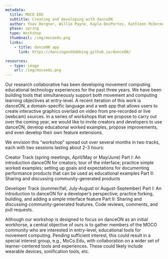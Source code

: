 ```yaml
---
metadata:
  title: MOCO EDU
  subtitle: Creating and developing with danceON
  author: Yoav Bergner, Willie Payne, Kayla DesPortes, Kathleen McDermott
  phase: spring
  type: Workshop
  thumbnail: /img/mocoedu.png
  links:
    - title: danceON app
      link: https://dancinganddabbing.github.io/danceON/

resources:
  - type: image
    url: /img/mocoedu.png
---
```


Our research collaborative has been developing movement computing educational technology experiences for the past three years. We have been building tools that simultaneously support both movement and computing learning objectives at entry-level. A recent iteration of this work is danceON, a domain-specific language and a web app that allows users to create interactive graphics overlaid on video from pre-recorded or live (webcam) sources. In a series of workshops that we propose to carry out over the coming year, we would like to invite creators and developers to use danceON, develop educational worked examples, propose improvements, and even develop their own feature extensions.

We envision this “workshop” spread out over several months in two tracks, each with two sessions lasting about 2-3 hours:

Creator Track (spring meetings, April/May or May/June)
Part I: An introduction danceON for creators; tour of the interface; practice simple worked examples; setting up goals and expectations for documenting performance products that can be used as educational examples
Part II: Sharing and discussing community-generated products

Developer Track (summer/fall, July-August or August-September)
Part I: An introduction to danceON for a developer’s perspective; practice forking, building, and adding a simple interface feature
Part II: Sharing and discussing community-generated features. Code reviews, comments, and pull requests.

Although our workshop is designed to focus on danceON as an initial workhorse, a central objective of ours is to gather members of the MOCO community who are interested in entry-level, educational tools for movement computing. Pending sufficient interest, this could result in a special interest group, e.g., MoCo.Edu, with collaboration on a wider set of learner-centered tools and experiences. These could likely include wearable devices, sonification tools, etc.
